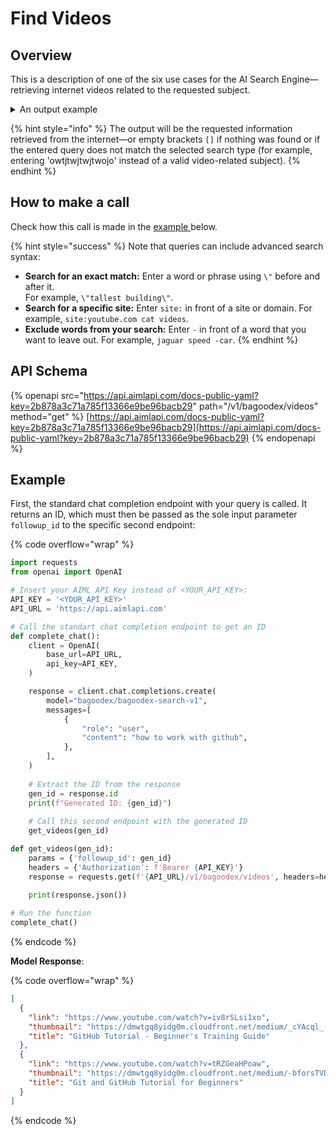 # Find Videos

## Overview

This is a description of one of the six use cases for the AI Search Engine—retrieving internet videos related to the requested subject.

<details>

<summary>An output example</summary>

Request: _"how to work with github"_

Response:

{% code overflow="wrap" %}
```json
[
  {
    "link": "https://www.youtube.com/watch?v=iv8rSLsi1xo",
    "thumbnail": "https://dmwtgq8yidg0m.cloudfront.net/medium/_cYAcql_-g0w-video-thumb.jpeg",
    "title": "GitHub Tutorial - Beginner's Training Guide"
  },
  {
    "link": "https://www.youtube.com/watch?v=tRZGeaHPoaw",
    "thumbnail": "https://dmwtgq8yidg0m.cloudfront.net/medium/-bforsTVDxRQ-video-thumb.jpeg",
    "title": "Git and GitHub Tutorial for Beginners"
  }
]
```
{% endcode %}

</details>

{% hint style="info" %}
The output will be the requested information retrieved from the internet—or empty brackets `[]` if nothing was found or if the entered query does not match the selected search type (for example, entering 'owtjtwjtwjtwojo' instead of a valid video-related subject).
{% endhint %}

## How to make a call

Check how this call is made in the [example ](find-videos.md#example)below.

{% hint style="success" %}
Note that queries can include advanced search syntax:

* **Search for an exact match:** Enter a word or phrase using `\"` before and after it.\
  For example, `\"tallest building\"`.
* **Search for a specific site:** Enter `site:` in front of a site or domain. For example, `site:youtube.com cat videos`.
* **Exclude words from your search:** Enter `-` in front of a word that you want to leave out. For example, `jaguar speed -car`.
{% endhint %}

## API Schema

{% openapi src="https://api.aimlapi.com/docs-public-yaml?key=2b878a3c71a785f13366e9be96bacb29" path="/v1/bagoodex/videos" method="get" %}
[https://api.aimlapi.com/docs-public-yaml?key=2b878a3c71a785f13366e9be96bacb29](https://api.aimlapi.com/docs-public-yaml?key=2b878a3c71a785f13366e9be96bacb29)
{% endopenapi %}

## Example

First, the standard chat completion endpoint with your query is called. It returns an ID, which must then be passed as the sole input parameter `followup_id` to the specific second endpoint:

{% code overflow="wrap" %}
```python
import requests
from openai import OpenAI

# Insert your AIML API Key instead of <YOUR_API_KEY>:
API_KEY = '<YOUR_API_KEY>'
API_URL = 'https://api.aimlapi.com'

# Call the standart chat completion endpoint to get an ID
def complete_chat():
    client = OpenAI(
        base_url=API_URL,
        api_key=API_KEY,
    )    

    response = client.chat.completions.create(
        model="bagoodex/bagoodex-search-v1",
        messages=[
            {
                "role": "user",
                "content": "how to work with github",
            },
        ],
    )
    
    # Extract the ID from the response
    gen_id = response.id  
    print(f"Generated ID: {gen_id}")
    
    # Call this second endpoint with the generated ID
    get_videos(gen_id)

def get_videos(gen_id):
    params = {'followup_id': gen_id}
    headers = {'Authorization': f'Bearer {API_KEY}'}
    response = requests.get(f'{API_URL}/v1/bagoodex/videos', headers=headers, params=params)
    
    print(response.json())

# Run the function
complete_chat()
```
{% endcode %}

**Model Response**:

{% code overflow="wrap" %}
```json
[
  {
    "link": "https://www.youtube.com/watch?v=iv8rSLsi1xo",
    "thumbnail": "https://dmwtgq8yidg0m.cloudfront.net/medium/_cYAcql_-g0w-video-thumb.jpeg",
    "title": "GitHub Tutorial - Beginner's Training Guide"
  },
  {
    "link": "https://www.youtube.com/watch?v=tRZGeaHPoaw",
    "thumbnail": "https://dmwtgq8yidg0m.cloudfront.net/medium/-bforsTVDxRQ-video-thumb.jpeg",
    "title": "Git and GitHub Tutorial for Beginners"
  }
]
```
{% endcode %}

